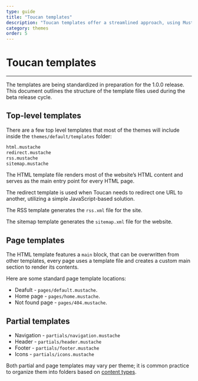 ```yaml
---
type: guide
title: "Toucan templates"
description: "Toucan templates offer a streamlined approach, using Mustache, for building, customizing, and designing static sites to meet various needs and styles"
category: themes
order: 5
---
```


# Toucan templates
---

The templates are being standardized in preparation for the 1.0.0 release. This document outlines the structure of the template files used during the beta release cycle.

## Top-level templates

There are a few top level templates that most of the themes will include inside the `themes/default/templates` folder:

```sh
html.mustache
redirect.mustache
rss.mustache
sitemap.mustache
```

The HTML template file renders most of the website’s HTML content and serves as the main entry point for every HTML page.

The redirect template is used when Toucan needs to redirect one URL to another, utilizing a simple JavaScript-based solution.

The RSS template generates the `rss.xml` file for the site.

The sitemap template generates the `sitemap.xml` file for the website.

## Page templates

The HTML template features a `main` block, that can be overwritten from other templates, every page uses a template file and creates a custom main section to render its contents. 

Here are some standard page template locations:

- Deafult - `pages/default.mustache`.
- Home page - `pages/home.mustache`.
- Not found page - `pages/404.mustache`.


## Partial templates

- Navigation - `partials/navigation.mustache`
- Header - `partials/header.mustache`
- Footer - `partials/footer.mustache`
- Icons - `partials/icons.mustache`

Both partial and page templates may vary per theme; it is common practice to organize them into folders based on [content types](/docs/themes/content-types/).





